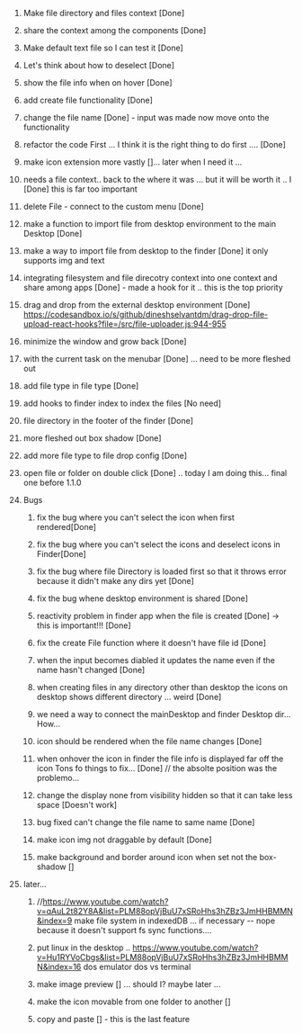 1. Make file directory and files context [Done]
1. share the context among the components [Done]
1. Make default text file so I can test it [Done]

1. Let's think about how to deselect [Done]

1. show the file info when on hover [Done]

1. add create file functionality [Done]

1. change the file name [Done] - input was made now move onto the functionality

1. refactor the code First ... I think it is the right thing to do first .... [Done]

1. make icon extension more vastly []... later when I need it ...

1. needs a file context.. back to the where it was ... but it will be worth it .. I [Done] this is far too important

1. delete File - connect to the custom menu [Done]

1. make a function to import file from desktop environment to the main Desktop [Done]

1. make a way to import file from desktop to the finder [Done] it only supports img and text

1. integrating filesystem and file direcotry context into one context and share among apps [Done] - made a hook for it
   .. this is the top priority

1. drag and drop from the external desktop environment [Done] https://codesandbox.io/s/github/dineshselvantdm/drag-drop-file-upload-react-hooks?file=/src/file-uploader.js:944-955

1. minimize the window and grow back [Done]

1. with the current task on the menubar [Done] ... need to be more fleshed out

1. add file type in file type [Done]

1. add hooks to finder index to index the files [No need]

1. file directory in the footer of the finder [Done]

1. more fleshed out box shadow [Done]

1. add more file type to file drop config [Done]

1. open file or folder on double click [Done] .. today I am doing this... final one before 1.1.0

1. Bugs

   1. fix the bug where you can't select the icon when first rendered[Done]

   1. fix the bug where you can't select the icons and deselect icons in Finder[Done]

   1. fix the bug where file Directory is loaded first so that it throws error because it didn't make any dirs yet [Done]

   1. fix the bug whene desktop environment is shared [Done]

   1. reactivity problem in finder app when the file is created [Done] -> this is important!!! [Done]

   1. fix the create File function where it doesn't have file id [Done]

   1. when the input becomes diabled it updates the name even if the name hasn't changed [Done]

   1. when creating files in any directory other than desktop the icons on desktop shows different directory ... weird [Done]

   1. we need a way to connect the mainDesktop and finder Desktop dir... How...

   1. icon should be rendered when the file name changes [Done]

   1. when onhover the icon in finder the file info is displayed far off the icon Tons fo things to fix... [Done] // the absolte position was the problemo...

   1. change the display none from visibility hidden so that it can take less space [Doesn't work]

   1. bug fixed can't change the file name to same name [Done]

   1. make icon img not draggable by default [Done]

   1. make background and border around icon when set not the box-shadow []

1. later...

   1. //https://www.youtube.com/watch?v=qAuL2t82Y8A&list=PLM88opVjBuU7xSRoHhs3hZBz3JmHHBMMN&index=9 make file system in indexedDB ... if necessary -- nope because it doesn't support fs sync functions....

   1. put linux in the desktop .. https://www.youtube.com/watch?v=Hu1RYVoCbgs&list=PLM88opVjBuU7xSRoHhs3hZBz3JmHHBMMN&index=16 dos emulator dos vs terminal

   1. make image preview [] ... should I? maybe later ...

   1. make the icon movable from one folder to another []

   1. copy and paste [] - this is the last feature
